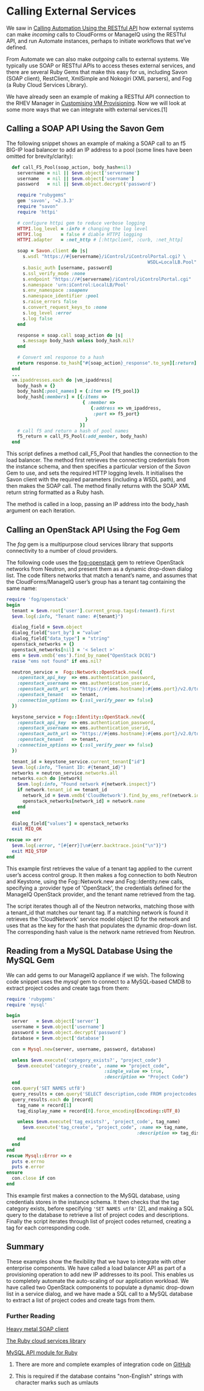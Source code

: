 # Calling External Services

We saw in [Calling Automation Using the RESTful
API](../calling_automation_using_the_restful_api/chapter.asciidoc) how
external systems can make *incoming* calls to CloudForms or ManageIQ
using the RESTful API, and run Automate instances, perhaps to initiate
workflows that we’ve defined.

From Automate we can also make *outgoing* calls to external systems. We
typically use SOAP or RESTful APIs to access theses external services,
and there are several Ruby Gems that make this easy for us, including
Savon (SOAP client), RestClient, XmlSimple and Nokogiri (XML parsers),
and Fog (a Ruby Cloud Services Library).

We have already seen an example of making a RESTful API connection to
the RHEV Manager in [Customising VM
Provisioning](../../customising_vm_provisioning/chapter.asciidoc). Now
we will look at some more ways that we can integrate with external
services.\[1\]

## Calling a SOAP API Using the Savon Gem

The following snippet shows an example of making a SOAP call to an f5
BIG-IP load balancer to add an IP address to a pool (some lines have
been omitted for brevity/clarity):

``` ruby
  def call_F5_Pool(soap_action, body_hash=nil)
    servername = nil || $evm.object['servername']
    username   = nil || $evm.object['username']
    password   = nil || $evm.object.decrypt('password')

    require "rubygems"
    gem 'savon', '=2.3.3'
    require "savon"
    require 'httpi'

    # configure httpi gem to reduce verbose logging
    HTTPI.log_level = :info # changing the log level
    HTTPI.log       = false # diable HTTPI logging
    HTTPI.adapter   = :net_http # [:httpclient, :curb, :net_http]

    soap = Savon.client do |s|
      s.wsdl "https://#{servername}/iControl/iControlPortal.cgi? \
                                                    WSDL=LocalLB.Pool"
      s.basic_auth [username, password]
      s.ssl_verify_mode :none
      s.endpoint "https://#{servername}/iControl/iControlPortal.cgi"
      s.namespace 'urn:iControl:LocalLB/Pool'
      s.env_namespace :soapenv
      s.namespace_identifier :pool
      s.raise_errors false
      s.convert_request_keys_to :none
      s.log_level :error
      s.log false
    end

    response = soap.call soap_action do |s|
      s.message body_hash unless body_hash.nil?
    end

    # Convert xml response to a hash
    return response.to_hash["#{soap_action}_response".to_sym][:return]
  end
  ...
  vm.ipaddresses.each do |vm_ipaddress|
    body_hash = {}
    body_hash[:pool_names] = {:item => [f5_pool]}
    body_hash[:members] = [{:items =>
                            { :member =>
                               {:address => vm_ipaddress,
                                :port => f5_port}
                             }
                           }]
    # call f5 and return a hash of pool names
    f5_return = call_F5_Pool(:add_member, body_hash)
  end
```

This script defines a method call\_F5\_Pool that handles the connection
to the load balancer. The method first retrieves the connecting
credentials from the instance schema, and then specifies a particular
version of the *Savon* Gem to use, and sets the required HTTP logging
levels. It initialises the Savon client with the required parameters
(including a WSDL path), and then makes the SOAP call. The method
finally returns with the SOAP XML return string formatted as a Ruby
hash.

The method is called in a loop, passing an IP address into the
body\_hash argument on each iteration.

## Calling an OpenStack API Using the Fog Gem

The *fog* gem is a multipurpose cloud services library that supports
connectivity to a number of cloud providers.

The following code uses the
[fog-openstack](https://github.com/fog/fog-openstack) gem to retrieve
OpenStack networks from Neutron, and present them as a dynamic drop-down
dialog list. The code filters networks that match a tenant’s name, and
assumes that the CloudForms/ManageIQ user’s group has a tenant tag
containing the same name:

``` ruby
require 'fog/openstack'
begin
  tenant = $evm.root['user'].current_group.tags(:tenant).first
  $evm.log(:info, "Tenant name: #{tenant}")

  dialog_field = $evm.object
  dialog_field["sort_by"] = "value"
  dialog_field["data_type"] = "string"
  openstack_networks = {}
  openstack_networks[nil] = '< Select >'
  ems = $evm.vmdb('ems').find_by_name("OpenStack DC01")
  raise "ems not found" if ems.nil?

  neutron_service =  Fog::Network::OpenStack.new({
    :openstack_api_key  => ems.authentication_password,
    :openstack_username => ems.authentication_userid,
    :openstack_auth_url => "https://#{ems.hostname}:#{ems.port}/v2.0/tokens",
    :openstack_tenant   => tenant,
    :connection_options => {:ssl_verify_peer => false}
  })

  keystone_service = Fog::Identity::OpenStack.new({
    :openstack_api_key  => ems.authentication_password,
    :openstack_username => ems.authentication_userid,
    :openstack_auth_url => "https://#{ems.hostname}:#{ems.port}/v2.0/tokens",
    :openstack_tenant   => tenant,
    :connection_options => {:ssl_verify_peer => false}
  })

  tenant_id = keystone_service.current_tenant["id"]
  $evm.log(:info, "Tenant ID: #{tenant_id}")
  networks = neutron_service.networks.all
  networks.each do |network|
    $evm.log(:info, "Found network #{network.inspect}")
    if network.tenant_id == tenant_id
      network_id = $evm.vmdb('CloudNetwork').find_by_ems_ref(network.id)
      openstack_networks[network_id] = network.name
    end
  end

  dialog_field["values"] = openstack_networks
  exit MIQ_OK

rescue => err
  $evm.log(:error, "[#{err}]\n#{err.backtrace.join("\n")}")
  exit MIQ_STOP
end
```

This example first retrieves the value of a tenant tag applied to the
current user’s access control group. It then makes a fog connection to
both Neutron and Keystone, using the Fog::Network.new and
Fog::Identity.new calls, specifying a :provider type of 'OpenStack', the
credentials defined for the ManageIQ OpenStack provider, and the tenant
name retrieved from the tag.

The script iterates though all of the Neutron networks, matching those
with a tenant\_id that matches our tenant tag. If a matching network is
found it retrieves the 'CloudNetwork' service model object ID for the
network and uses that as the key for the hash that populates the dynamic
drop-down list. The corresponding hash value is the network name
retrieved from Neutron.

## Reading from a MySQL Database Using the MySQL Gem

We can add gems to our ManageIQ appliance if we wish. The following code
snippet uses the *mysql* gem to connect to a MySQL-based CMDB to extract
project codes and create tags from them:

``` ruby
require 'rubygems'
require 'mysql'

begin
  server   = $evm.object['server']
  username = $evm.object['username']
  password = $evm.object.decrypt('password')
  database = $evm.object['database']

  con = Mysql.new(server, username, password, database)

  unless $evm.execute('category_exists?', "project_code")
    $evm.execute('category_create', :name => "project_code",
                                    :single_value => true,
                                    :description => "Project Code")
  end
  con.query('SET NAMES utf8')
  query_results = con.query('SELECT description,code FROM projectcodes')
  query_results.each do |record|
    tag_name = record[1]
    tag_display_name = record[0].force_encoding(Encoding::UTF_8)

    unless $evm.execute('tag_exists?', 'project_code', tag_name)
      $evm.execute('tag_create', "project_code", :name => tag_name,
                                                :description => tag_display_name)
    end
  end
end
rescue Mysql::Error => e
  puts e.errno
  puts e.error
ensure
  con.close if con
end
```

This example first makes a connection to the MySQL database, using
credentials stores in the instance schema. It then checks that the tag
category exists, before specifying `'SET NAMES utf8'` \[2\], and making
a SQL query to the database to retrieve a list of project codes and
descriptions. Finally the script iterates through list of project codes
returned, creating a tag for each corresponding code.

## Summary

These examples show the flexibility that we have to integrate with other
enterprise components. We have called a load balancer API as part of a
provisioning operation to add new IP addresses to its pool. This enables
us to completely automate the auto-scaling of our application workload.
We have called two OpenStack components to populate a dynamic drop-down
list in a service dialog, and we have made a SQL call to a MySQL
database to extract a list of project codes and create tags from them.

### Further Reading

[Heavy metal SOAP client](https://github.com/savonrb/savon)

[The Ruby cloud services library](https://github.com/fog/fog)

[MySQL API module for Ruby](https://rubygems.org/gems/mysql/)

1.  There are more and complete examples of integration code on
    [GitHub](https://github.com/ramrexx)

2.  This is required if the database contains "non-English" strings with
    character marks such as umlauts
